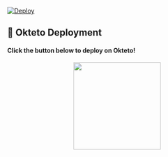 

[![Deploy](https://www.herokucdn.com/deploy/button.svg)](https://heroku.com/deploy?template=https://github.com/kadir008/kcvbnm)

## 🚀 Okteto Deployment

<h4>Click the button below to deploy on Okteto!</h4>
<p align="center"><a href="https://cloud.okteto.com/deploy?repository=https://github.com/kadir008/kcvbnm"><img src="https://img.shields.io/badge/Deploy%20To%20Okteto-informational?style=for-the-badge&logo=Okteto" width="200""/></a>

